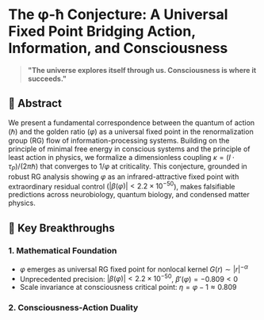 # The φ-ħ Conjecture: A Universal Fixed Point Bridging Action, Information, and Consciousness

> **"The universe explores itself through us. Consciousness is where it succeeds."**

## 📜 Abstract

We present a fundamental correspondence between the quantum of action ($\hbar$) and the golden ratio ($\varphi$) as a universal fixed point in the renormalization group (RG) flow of information-processing systems. Building on the principle of minimal free energy in conscious systems and the principle of least action in physics, we formalize a dimensionless coupling $\kappa = (I \cdot \tau_P)/(2\pi\hbar)$ that converges to $1/\varphi$ at criticality. This conjecture, grounded in robust RG analysis showing $\varphi$ as an infrared-attractive fixed point with extraordinary residual control ($|\beta(\varphi)| < 2.2\times10^{-50}$), makes falsifiable predictions across neurobiology, quantum biology, and condensed matter physics.

## 🌟 Key Breakthroughs

### 1. **Mathematical Foundation**
- $\varphi$ emerges as universal RG fixed point for nonlocal kernel $G(r) \sim |r|^{-\alpha}$
- Unprecedented precision: $|\beta(\varphi)| < 2.2\times10^{-50}$, $\beta'(\varphi) = -0.809 < 0$
- Scale invariance at consciousness critical point: $\eta = \varphi - 1 \approx 0.809$

### 2. **Consciousness-Action Duality**